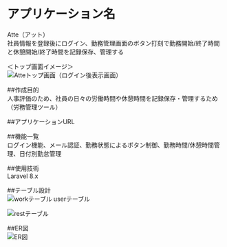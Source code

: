 # アプリケーション名  
Atte（アット）  
社員情報を登録後にログイン、勤務管理画面のボタン打刻で勤務開始/終了時間と休憩開始/終了時間を記録保存、管理する  

＜トップ画面イメージ＞  
![Atteトップ画面（ログイン後表示画面）](https://github.com/aizawamisa/atte/assets/156577020/40b870db-5e89-40a7-82d2-e33d5d7e522c)  

##作成目的  
人事評価のため、社員の日々の労働時間や休憩時間を記録保存・管理するため（労務管理ツール）  

##アプリケーションURL  

##機能一覧  
ログイン機能、メール認証、勤務状態によるボタン制御、勤務時間/休憩時間管理、日付別勤怠管理  

##使用技術  
Laravel 8.x  

##テーブル設計  
![workテーブル userテーブル](https://github.com/aizawamisa/atte/assets/156577020/931bc775-05de-4103-8986-bf9b18b85fbe)

![restテーブル ](https://github.com/aizawamisa/atte/assets/156577020/eabe8e45-4d82-4d78-9708-cd7205d44e49)  

##ER図  
![ER図](https://github.com/aizawamisa/atte/assets/156577020/7957d880-c47e-4943-888a-ede1d1274693)  
